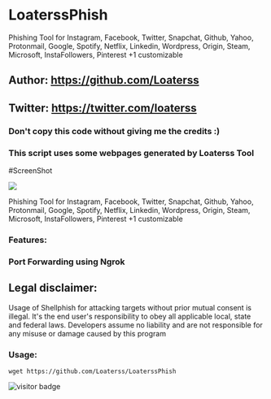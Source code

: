 # LoaterssPhish
Phishing Tool for Instagram, Facebook, Twitter, Snapchat, Github, Yahoo, Protonmail, Google, Spotify, Netflix, Linkedin, Wordpress, Origin, Steam, Microsoft, InstaFollowers, Pinterest +1 customizable

## Author: https://github.com/Loaterss
## Twitter: https://twitter.com/loaterss
### Don't copy this code without giving me the credits :) 
### This script uses some webpages generated by Loaterss Tool

#ScreenShot
<p>
<img src="https://github.com/Loaterss/LoaterssPhish/blob/main/Sites/index_files/images/B8A566B4-50D1-4FB5-A308-59BA8306351D.jpeg">
</p>

Phishing Tool for Instagram, Facebook, Twitter, Snapchat, Github, Yahoo, Protonmail, Google, Spotify, Netflix, Linkedin, Wordpress, Origin, Steam, Microsoft, InstaFollowers, Pinterest +1 customizable

### Features:
### Port Forwarding using Ngrok

## Legal disclaimer:

Usage of Shellphish for attacking targets without prior mutual consent is illegal. It's the end user's responsibility to obey all applicable local, state and federal laws. Developers assume no liability and are not responsible for any misuse or damage caused by this program 


### Usage:
```
wget https://github.com/Loaterss/LoaterssPhish
```
<p>
<img src="https://visitor-badge.laobi.icu/badge?page_id=Loaterss" alt="visitor badge"/>
</p>
